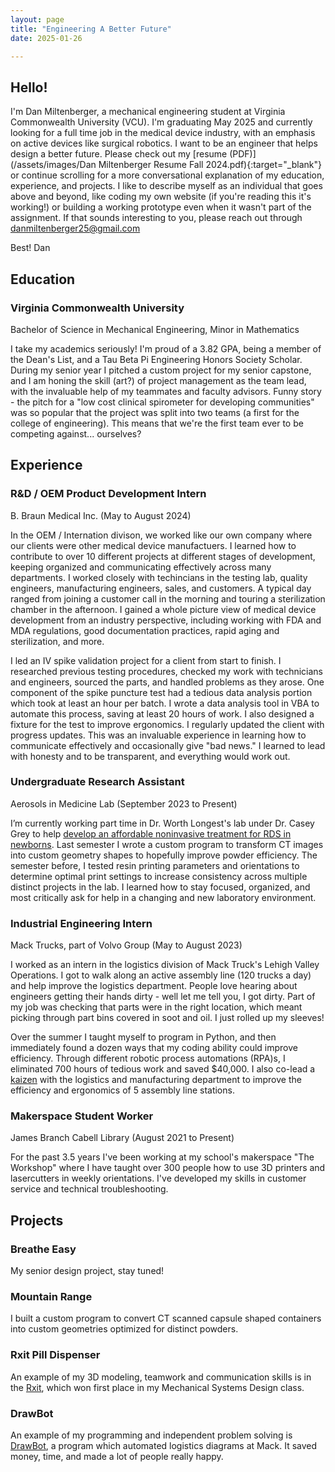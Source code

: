 ```yaml
---
layout: page
title: "Engineering A Better Future"
date: 2025-01-26

---
```

## Hello!

I'm Dan Miltenberger, a mechanical engineering student at Virginia Commonwealth University (VCU). I'm graduating May 2025 and currently looking for a full time job in the medical device industry, with an emphasis on active devices like surgical robotics. I want to be an engineer that helps design a better future. Please check out my [resume (PDF)](/assets/images/Dan Miltenberger Resume Fall 2024.pdf){:target="_blank"} or continue scrolling for a more conversational explanation of my education, experience, and projects. I like to describe myself as an individual that goes above and beyond, like coding my own website (if you're reading this it's working!) or building a working prototype even when it wasn't part of the assignment. If that sounds interesting to you, please reach out through danmiltenberger25@gmail.com

Best!
Dan 

## Education
### Virginia Commonwealth University
Bachelor of Science in Mechanical Engineering, Minor in Mathematics

I take my academics seriously! I'm proud of a 3.82 GPA, being a member of the Dean's List, and a Tau Beta Pi Engineering Honors Society Scholar. During my senior year I pitched a custom project for my senior capstone, and I am honing the skill (art?) of project management as the team lead, with the invaluable help of my teammates and faculty advisors. Funny story - the pitch for a "low cost clinical spirometer for developing communities" was so popular that the project was split into two teams (a first for the college of engineering). This means that we're the first team ever to be competing against... ourselves? 

## Experience
### R&D / OEM Product Development Intern
B. Braun Medical Inc. (May to August 2024)

In the OEM / Internation divison, we worked like our own company where our clients were other medical device manufactuers. I learned how to contribute to over 10 different projects at different stages of development, keeping organized and communicating effectively across many departments. I worked closely with techincians in the testing lab, quality engineers, manufacturing engineers, sales, and customers. A typical day ranged from joining a customer call in the morning and touring a sterilization chamber in the afternoon. I gained a whole picture view of medical device development from an industry perspective, including working with FDA and MDA regulations, good documentation practices, rapid aging and sterilization, and more. 

I led an IV spike validation project for a client from start to finish. I researched previous testing procedures, checked my work with technicians and engineers, sourced the parts, and handled problems as they arose. One component of the spike puncture test had a tedious data analysis portion which took at least an hour per batch. I wrote a data analysis tool in VBA to automate this process, saving at least 20 hours of work. I also designed a fixture for the test to improve ergonomics. I regularly updated the client with progress updates. This was an invaluable experience in learning how to communicate effectively and occasionally give "bad news." I learned to lead with honesty and to be transparent, and everything would work out. 

### Undergraduate Research Assistant
Aerosols in Medicine Lab (September 2023 to Present)

I’m currently working part time in Dr. Worth Longest's lab under Dr. Casey Grey to help [develop an affordable noninvasive treatment for RDS in newborns](https://news.vcu.edu/article/2023/08/vcu-researchers-developing-affordable-noninvasive-treatment-for-rds-in-newborns). Last semester I wrote a custom program to transform CT images into custom geometry shapes to hopefully improve powder efficiency. The semester before, I tested resin printing parameters and orientations to determine optimal print settings to increase consistency across multiple distinct projects in the lab. I learned how to stay focused, organized, and most critically ask for help in a changing and new laboratory environment.


### Industrial Engineering Intern
Mack Trucks, part of Volvo Group (May to August 2023)

I worked as an intern in the logistics division of Mack Truck's Lehigh Valley Operations. I got to walk along an active assembly line (120 trucks a day) and help improve the logistics department. People love hearing about engineers getting their hands dirty - well let me tell you, I got dirty. Part of my job was checking that parts were in the right location, which meant picking through part bins covered in soot and oil. I just rolled up my sleeves!

Over the summer I taught myself to program in Python, and then immediately found a dozen ways that my coding ability could improve efficiency. Through different robotic process automations (RPA)s, I eliminated 700 hours of tedious work and saved $40,000. I also co-lead a [kaizen](https://en.wikipedia.org/wiki/Kaizen) with the logistics and manufacturing department to improve the efficiency and ergonomics of 5 assembly line stations. 

### Makerspace Student Worker
James Branch Cabell Library (August 2021 to Present)

For the past 3.5 years I've been working at my school's makerspace "The Workshop" where I have taught over 300 people how to use 3D printers and lasercutters in weekly orientations. I've developed my skills in customer service and technical troubleshooting.           

## Projects

### Breathe Easy
My senior design project, stay tuned!

### Mountain Range
I built a custom program to convert CT scanned capsule shaped containers into custom geometries optimized for distinct powders.

### Rxit Pill Dispenser
An example of my 3D modeling, teamwork and communication skills is in the [Rxit](https://danmiltenberger.github.io/posts/Rxit_pill_dispenser/), which won first place in my Mechanical Systems Design class. 


### DrawBot
An example of my programming and independent problem solving is [DrawBot](https://danmiltenberger.github.io/posts/drawbot/), a program which automated logistics diagrams at Mack. It saved money, time, and made a lot of people really happy. 

